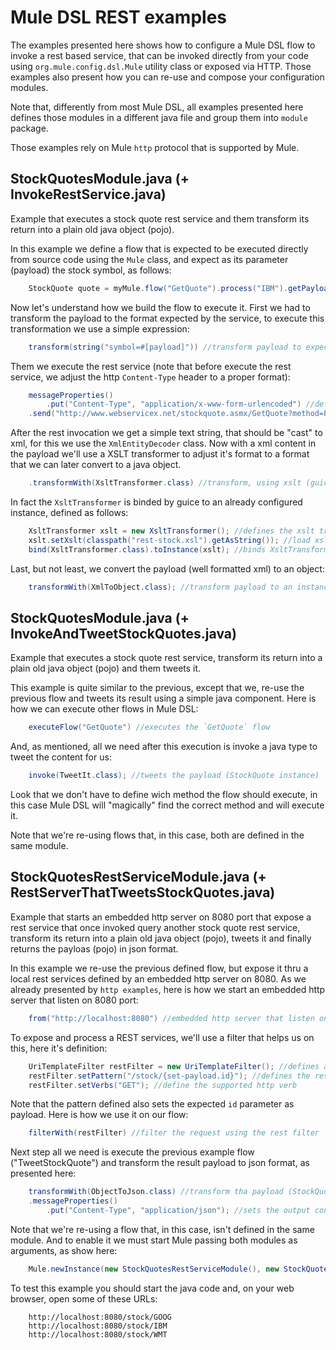 # Mule DSL REST examples

The examples presented here shows how to configure a Mule DSL flow to invoke a rest based service, that can be invoked directly from your code using `org.mule.config.dsl.Mule` utility class or exposed via HTTP. Those examples also present how you can re-use and compose your configuration modules.

Note that, differently from most Mule DSL, all examples presented here defines those modules in a different java file and group them into `module` package.

Those examples rely on Mule `http` protocol that is supported by Mule.

## StockQuotesModule.java (+ InvokeRestService.java)

Example that executes a stock quote rest service and them transform its return into a plain old java object (pojo).

In this example we define a flow that is expected to be executed directly from source code using the `Mule` class, and expect as its parameter (payload) the stock symbol, as follows:

```java
	StockQuote quote = myMule.flow("GetQuote").process("IBM").getPayloadAs(StockQuote.class);
```

Now let's understand how we build the flow to execute it. First we had to transform the payload to the format expected by the service, to execute this transformation we use a simple expression:

```java
	transform(string("symbol=#[payload]")) //transform payload to expected service format
```

Them we execute the rest service (note that before execute the rest service, we adjust the http `Content-Type` header to a proper format):

```java
	messageProperties()
	    .put("Content-Type", "application/x-www-form-urlencoded") //define the content type to rest app
	.send("http://www.webservicex.net/stockquote.asmx/GetQuote?method=POST") //uri of rest service + http verb to be used (post)
```

After the rest invocation we get a simple text string, that should be "cast" to xml, for this we use the `XmlEntityDecoder` class. Now with a xml content in the payload we'll use a XSLT transformer to adjust it's format to a format that we can later convert to a java object.

```java
	.transformWith(XsltTransformer.class) //transform, using xslt (guice bind), the payload to a xml format of a StockQuote class
```

In fact the `XsltTransformer` is binded by guice to an already configured instance, defined as follows:

```java
	XsltTransformer xslt = new XsltTransformer(); //defines the xslt transformer configuration
	xslt.setXslt(classpath("rest-stock.xsl").getAsString()); //load xslt content from classpath file
	bind(XsltTransformer.class).toInstance(xslt); //binds XsltTransformer to a specific intance
```

Last, but not least, we convert the payload (well formatted xml) to an object:

```java
	transformWith(XmlToObject.class); //transform payload to an instance of StockQuote class
```

## StockQuotesModule.java (+ InvokeAndTweetStockQuotes.java)

Example that executes a stock quote rest service, transform its return into a plain old java object (pojo) and them tweets it.

This example is quite similar to the previous, except that we, re-use the previous flow and tweets its result using a simple java component. Here is how we can execute other flows in Mule DSL:

```java
	executeFlow("GetQuote") //executes the `GetQuote` flow
```

And, as mentioned, all we need after this execution is invoke a java type to tweet the content for us:

```java
	invoke(TweetIt.class); //tweets the payload (StockQuote instance)
```

Look that we don't have to define wich method the flow should execute, in this case Mule DSL will "magically" find the correct method and will execute it.

Note that we're re-using flows that, in this case, both are defined in the same module.

## StockQuotesRestServiceModule.java (+ RestServerThatTweetsStockQuotes.java)

Example that starts an embedded http server on 8080 port that expose a rest service that once invoked query another stock quote rest service, transform its return into a plain old java object (pojo), tweets it and finally returns the payloas (pojo) in json format.

In this example we re-use the previous defined flow, but expose it thru a local rest services defined by an embedded http server on 8080. As we already presented by `http examples`, here is how we start an embedded http server that listen on 8080 port:

```java
	from("http://localhost:8080") //embedded http server that listen on 8080 port
```

To expose and process a REST services, we'll use a filter that helps us on this, here it's definition:

```java
	UriTemplateFilter restFilter = new UriTemplateFilter(); //defines a rest filter
	restFilter.setPattern("/stock/{set-payload.id}"); //defines the rest pattern - note that it sets the id to payload
	restFilter.setVerbs("GET"); //define the supported http verb
```

Note that the pattern defined also sets the expected `id` parameter as payload. Here is how we use it on our flow:

```java
	filterWith(restFilter) //filter the request using the rest filter
```

Next step all we need is execute the previous example flow ("TweetStockQuote") and transform the result payload to json format, as presented here:

```java
	transformWith(ObjectToJson.class) //transform tha payload (StockQuote instance) to json
	.messageProperties()
	    .put("Content-Type", "application/json"); //sets the output content-type to json
```

Note that we're re-using a flow that, in this case, isn't defined in the same module. And to enable it we must start Mule passing both modules as arguments, as show here:

```java
	Mule.newInstance(new StockQuotesRestServiceModule(), new StockQuotesModule()).start();
```

To test this example you should start the java code and, on your web browser, open some of these URLs:

```
	http://localhost:8080/stock/GOOG
	http://localhost:8080/stock/IBM
	http://localhost:8080/stock/WMT
```
